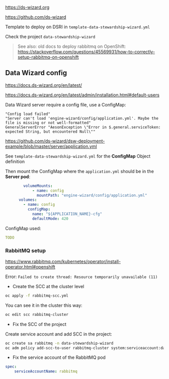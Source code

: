https://ds-wizard.org

https://github.com/ds-wizard

Template to deploy on DSRI in `template-data-stewardship-wizard.yml`

Check the project `data-stewardship-wizard`

> See also: old docs to deploy rabbitmq on OpenShift: https://stackoverflow.com/questions/45569931/how-to-correctly-setup-rabbitmq-on-openshift

## Data Wizard config

https://docs.ds-wizard.org/en/latest/

https://docs.ds-wizard.org/en/latest/admin/installation.html#default-users

Data Wizard server require a config file, use a ConfigMap:

```
"Config load failed"
"Server can't load 'engine-wizard/config/application.yml'. Maybe the file is missing or not well-formatted"
GeneralServerError "AesonException \"Error in $.general.serviceToken: expected String, but encountered Null\""
```

https://github.com/ds-wizard/dsw-deployment-example/blob/master/server/application.yml

See `template-data-stewardship-wizard.yml` for the **ConfigMap** Object definition

Then mount the ConfigMap where the `application.yml` should be in the **Server pod**:

```yaml
	    volumeMounts:
            - name: config
              mountPath: "engine-wizard/config/application.yml"
      volumes:
        - name: config
          configMap:
            name: "${APPLICATION_NAME}-cfg"
            defaultMode: 420
```

ConfigMap used:

```yaml
TODO
```

### RabbitMQ setup

https://www.rabbitmq.com/kubernetes/operator/install-operator.html#openshift

Error: `Failed to create thread: Resource temporarily unavailable (11)`

* Create the SCC at the cluster level

```bash
oc apply -f rabbitmq-scc.yml
```

You can see it in the cluster this way:

```bash
oc edit scc rabbitmq-cluster
```

* Fix the SCC of the project

Create service account and add SCC in the project:

```bash
oc create sa rabbitmq -n data-stewardship-wizard
oc adm policy add-scc-to-user rabbitmq-cluster system:serviceaccount:data-stewardship-wizard:rabbitmq
```

* Fix the service account of the RabbitMQ pod

```yaml
spec:
	serviceAccountName: rabbitmq
```

